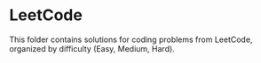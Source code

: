 # LeetCode
This folder contains solutions for coding problems from LeetCode, organized by difficulty (Easy, Medium, Hard).
